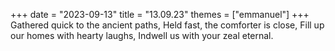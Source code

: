 +++
date = "2023-09-13"
title = "13.09.23"
themes = ["emmanuel"]
+++
Gathered quick to the ancient paths,
Held fast, the comforter is close,
Fill up our homes with hearty laughs,
Indwell us with your zeal eternal.
